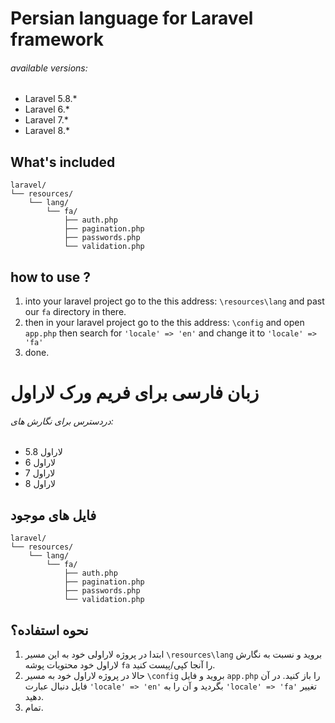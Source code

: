 # Persian language for Laravel framework
###### available versions:
- Laravel 5.8.*
- Laravel 6.*
- Laravel 7.*
- Laravel 8.*

## What's included

```text
laravel/
└── resources/
    └── lang/
        └── fa/
            ├── auth.php
            ├── pagination.php
            ├── passwords.php
            └── validation.php
```

## how to use ?
1. into your laravel project go to the this address: `\resources\lang` and past our `fa` directory in there.
2. then in your laravel project go to the this address: `\config` and open `app.php` then search for `'locale' => 'en'` and change it to `'locale' => 'fa'`
3. done.

# زبان فارسی برای فریم ورک لاراول
###### دردسترس برای نگارش های:
- لاراول 5.8
- لاراول 6
- لاراول 7
- لاراول 8

## فایل های موجود

```text
laravel/
└── resources/
    └── lang/
        └── fa/
            ├── auth.php
            ├── pagination.php
            ├── passwords.php
            └── validation.php
```

## نحوه استفاده؟
1. ابتدا در پروژه لاراولی خود به این مسیر `\resources\lang` بروید و نسبت به نگارش لاراول خود محتویات پوشه `fa` را آنجا کپی/پیست کنید.
2. حالا در پروژه لاراول خود به مسیر `\config` بروید و فایل `app.php` را باز کنید. در آن فایل دنبال عبارت `'locale' => 'en'` بگردید و آن را به `'locale' => 'fa'` تغییر دهید.
3. تمام.
